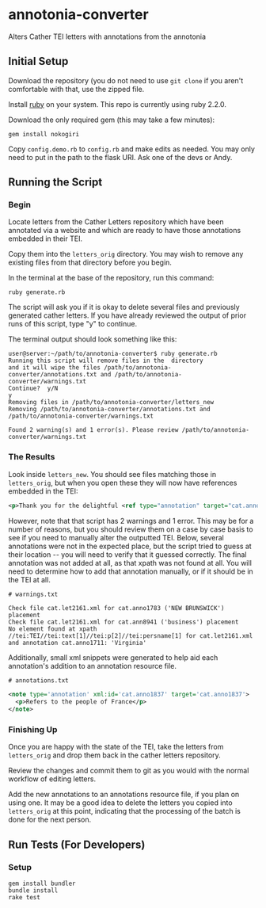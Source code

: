 # annotonia-converter
Alters Cather TEI letters with annotations from the annotonia

## Initial Setup

Download the repository (you do not need to use `git clone` if you aren't comfortable with that, use the zipped file.

Install [ruby](https://www.ruby-lang.org/en/documentation/installation/) on your system.  This repo is currently using ruby 2.2.0.

Download the only required gem (this may take a few minutes):

```
gem install nokogiri
```

Copy `config.demo.rb` to `config.rb` and make edits as needed.  You may only need to put in the path to the flask URI.  Ask one of the devs or Andy.

## Running the Script

### Begin

Locate letters from the Cather Letters repository which have been annotated via a website and which are ready to have those 
annotations embedded in their TEI.

Copy them into the `letters_orig` directory.  You may wish to remove any existing files from that directory before you begin.

In the terminal at the base of the repository, run this command:

```
ruby generate.rb
```

The script will ask you if it is okay to delete several files and previously generated cather letters.  If you have already reviewed
the output of prior runs of this script, type "y" to continue.

The terminal output should look something like this:

```
user@server:~/path/to/annotonia-converter$ ruby generate.rb 
Running this script will remove files in the  directory
and it will wipe the files /path/to/annotonia-converter/annotations.txt and /path/to/annotonia-converter/warnings.txt
Continue?  y/N
y
Removing files in /path/to/annotonia-converter/letters_new
Removing /path/to/annotonia-converter/annotations.txt and /path/to/annotonia-converter/warnings.txt

Found 2 warning(s) and 1 error(s). Please review /path/to/annotonia-converter/warnings.txt
```

### The Results

Look inside `letters_new`.  You should see files matching those in `letters_orig`, but when you open these they will now have references
embedded in the TEI:

```xml
<p>Thank you for the delightful <ref type="annotation" target="cat.anno281">French</ref> notice...</p>
```

However, note that that script has 2 warnings and 1 error.  This may be for a number of reasons, but you should review them on a case
by case basis to see if you need to manually alter the outputted TEI.  Below, several annotations were not in the expected place, but
the script tried to guess at their location -- you will need to verify that it guessed correctly.  The final annotation was not added at all,
as that xpath was not found at all.  You will need to determine how to add that annotation manually, or if it should be in the TEI at all.

```
# warnings.txt

Check file cat.let2161.xml for cat.anno1783 ('NEW BRUNSWICK') placement
Check file cat.let2161.xml for cat.ann8941 ('business') placement
No element found at xpath //tei:TEI//tei:text[1]//tei:p[2]//tei:persname[1] for cat.let2161.xml and annotation cat.anno1711: 'Virginia'
```

Additionally, small xml snippets were generated to help aid each annotation's addition to an annotation resource file.

```xml
# annotations.txt

<note type='annotation' xml:id='cat.anno1837' target='cat.anno1837'>
  <p>Refers to the people of France</p>
</note>
```

### Finishing Up

Once you are happy with the state of the TEI, take the letters from `letters_orig` and drop them back in the cather letters repository.

Review the changes and commit them to git as you would with the normal workflow of editing letters.

Add the new annotations to an annotations resource file, if you plan on using one.  It may be a good idea to delete the letters you 
copied into `letters_orig` at this point, indicating that the processing of the batch is done for the next person.

## Run Tests (For Developers)

### Setup

```
gem install bundler
bundle install
rake test
```

